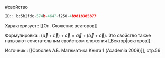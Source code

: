 #свойство

```javascript
ID:: bc5b2fdc-574b-4647-f250-4b9d1b385877
```

Характеризует:: [[Оп. Сложение векторов]]

Формулировка:: $(\vec{a}+\vec{b})+\vec{c}=\vec{a}+(\vec{b}+\vec{c})$. Это свойство также называют сочетательным свойством сложения [[Вектор|векторов]].

Источник:: [[Соболев А.Б. Математика Книга 1 (Academia 2009)]], стр.56